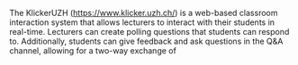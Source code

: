 The KlickerUZH (https://www.klicker.uzh.ch/) is a web-based classroom interaction system that allows lecturers to interact with their students in real-time. Lecturers can create polling questions that students can respond to. Additionally, students can give feedback and ask questions in the Q&A channel, allowing for a two-way exchange of 